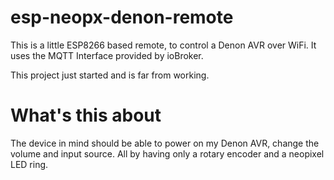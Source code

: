 # esp-neopx-denon-remote
This is a little ESP8266 based remote, to control a Denon AVR over WiFi. It uses the MQTT Interface provided by ioBroker.

This project just started and is far from working.

# What's this about
The device in mind should be able to power on my Denon AVR, change the volume and input source.
All by having only a rotary encoder and a neopixel LED ring.

